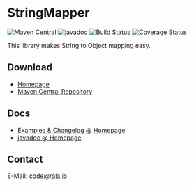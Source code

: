 # StringMapper

[![Maven Central](https://maven-badges.herokuapp.com/maven-central/io.rala/string-mapper/badge.svg)](https://maven-badges.herokuapp.com/maven-central/io.rala/string-mapper)
[![javadoc](https://javadoc.io/badge2/io.rala/string-mapper/javadoc.svg)](https://javadoc.io/doc/io.rala/string-mapper)
[![Build Status](https://cloud.drone.io/api/badges/rala72/string-mapper/status.svg)](https://cloud.drone.io/rala72/string-mapper)
[![Coverage Status](https://coveralls.io/repos/github/rala72/string-mapper/badge.svg?branch=master)](https://coveralls.io/github/rala72/string-mapper?branch=master)

This library makes String to Object mapping easy.

## Download

* [Homepage](http://www.rala.io/library/string-mapper)
* [Maven Central Repository](https://search.maven.org/artifact/io.rala/string-mapper)

## Docs

* [Examples & Changelog @ Homepage](http://www.rala.io/library/string-mapper)
* [javadoc @ Homepage](http://javadoc.rala.io)

## Contact

E-Mail: [code@rala.io](mailto:code@rala.io)
